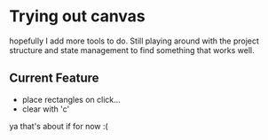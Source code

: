 # Trying out canvas
hopefully I add more tools to do.
Still playing around with the project structure and state management to find something that works well.

## Current Feature
  - place rectangles on click...
  - clear with 'c'

ya that's about if for now :(
